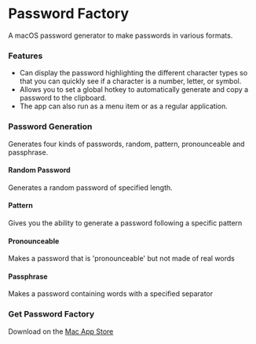 # Password Factory
A macOS password generator to make passwords in various formats.

### Features
* Can display the password highlighting the different character types so that you can quickly see if a character is a number, letter, or symbol. 
* Allows you to set a global hotkey to automatically generate and copy a password to the clipboard.
* The app can also run as a menu item or as a regular application.

### Password Generation
Generates four kinds of passwords, random, pattern, pronounceable and passphrase. 

#### Random Password
Generates a random password of specified length.
#### Pattern
Gives you the ability to generate a password following a specific pattern
#### Pronounceable
Makes a password that is 'pronounceable' but not made of real words
#### Passphrase
Makes a password containing words with a specified separator

### Get Password Factory
Download on the [Mac App Store](https://itunes.apple.com/us/app/password-factory/id888806818?ls=1&mt=12)
